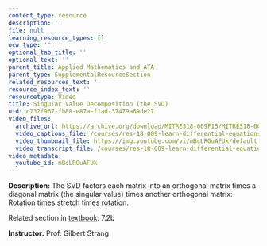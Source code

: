```yaml
---
content_type: resource
description: ''
file: null
learning_resource_types: []
ocw_type: ''
optional_tab_title: ''
optional_text: ''
parent_title: Applied Mathematics and ATA
parent_type: SupplementalResourceSection
related_resources_text: ''
resource_index_text: ''
resourcetype: Video
title: Singular Value Decomposition (the SVD)
uid: c732f967-fb88-e87a-f1ad-37479a69de27
video_files:
  archive_url: https://archive.org/download/MITRES18-009F15/MITRES18-009F15_7_2b_SVD_300k.mp4
  video_captions_file: /courses/res-18-009-learn-differential-equations-up-close-with-gilbert-strang-and-cleve-moler-fall-2015/771f7d8623a057129f17c7e1cfb2cd6a_mBcLRGuAFUk.vtt
  video_thumbnail_file: https://img.youtube.com/vi/mBcLRGuAFUk/default.jpg
  video_transcript_file: /courses/res-18-009-learn-differential-equations-up-close-with-gilbert-strang-and-cleve-moler-fall-2015/0474259a3b114b4c091fbabb8a6be550_mBcLRGuAFUk.pdf
video_metadata:
  youtube_id: mBcLRGuAFUk
---
```


**Description:** The SVD factors each matrix into an orthogonal matrix times a diagonal matrix (the singular value) times another orthogonal matrix: Rotation times stretch times rotation.

Related section in [textbook](http://www-math.mit.edu/~gs/dela/): 7.2b

**Instructor:** Prof. Gilbert Strang